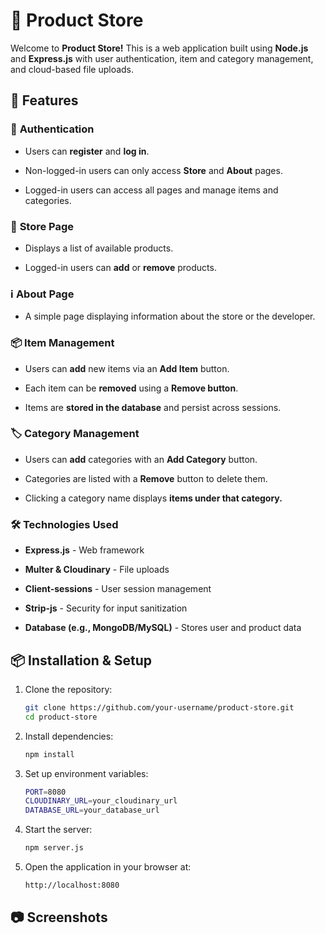 # 🏪 __Product Store__

Welcome to __Product Store!__ This is a web application built using __Node.js__ and __Express.js__ with user authentication, item and category management, and cloud-based file uploads.

## 🚀 __Features__

### 🔐 __Authentication__

* Users can __register__ and __log in__. 

* Non-logged-in users can only access __Store__ and __About__ pages.

* Logged-in users can access all pages and manage items and categories.

### 🏬 __Store Page__

* Displays a list of available products.

* Logged-in users can __add__ or __remove__ products.

### ℹ️ __About Page__

* A simple page displaying information about the store or the developer.

### 📦 __Item Management__

* Users can __add__ new items via an __Add Item__ button.

* Each item can be __removed__ using a __Remove button__.

* Items are __stored in the database__ and persist across sessions.

### 🏷️ __Category Management__

* Users can __add__ categories with an __Add Category__ button.

* Categories are listed with a __Remove__ button to delete them.

* Clicking a category name displays __items under that category.__

### 🛠️ __Technologies Used__

* __Express.js__ - Web framework

* __Multer & Cloudinary__ - File uploads

* __Client-sessions__ - User session management

* __Strip-js__ - Security for input sanitization

* __Database (e.g., MongoDB/MySQL)__ - Stores user and product data

## 📦 **Installation & Setup**  
1. Clone the repository:  
   ```bash
   git clone https://github.com/your-username/product-store.git
   cd product-store

2. Install dependencies:
   ```bash
   npm install

3. Set up environment variables:
   ```bash
   PORT=8080
   CLOUDINARY_URL=your_cloudinary_url
   DATABASE_URL=your_database_url  

4. Start the server:
   ```bash
   npm server.js

5. Open the application in your browser at:
   ```bash
   http://localhost:8080
   

## 📷 __Screenshots__
